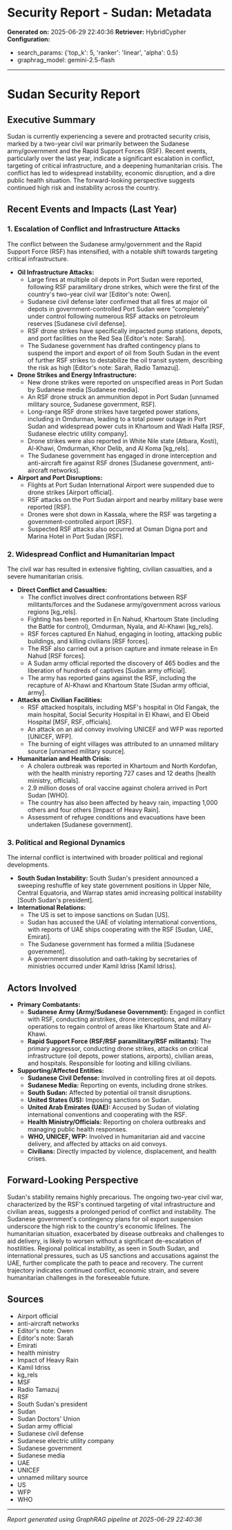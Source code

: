 # Security Report - Sudan: Metadata

**Generated on:** 2025-06-29 22:40:36
**Retriever:** HybridCypher
**Configuration:**
- search_params: {'top_k': 5, 'ranker': 'linear', 'alpha': 0.5}
- graphrag_model: gemini-2.5-flash

---

# Sudan Security Report

## Executive Summary

Sudan is currently experiencing a severe and protracted security crisis, marked by a two-year civil war primarily between the Sudanese army/government and the Rapid Support Forces (RSF). Recent events, particularly over the last year, indicate a significant escalation in conflict, targeting of critical infrastructure, and a deepening humanitarian crisis. The conflict has led to widespread instability, economic disruption, and a dire public health situation. The forward-looking perspective suggests continued high risk and instability across the country.

## Recent Events and Impacts (Last Year)

### 1. Escalation of Conflict and Infrastructure Attacks

The conflict between the Sudanese army/government and the Rapid Support Force (RSF) has intensified, with a notable shift towards targeting critical infrastructure.

*   **Oil Infrastructure Attacks:**
    *   Large fires at multiple oil depots in Port Sudan were reported, following RSF paramilitary drone strikes, which were the first of the country's two-year civil war [Editor's note: Owen].
    *   Sudanese civil defense later confirmed that all fires at major oil depots in government-controlled Port Sudan were "completely" under control following numerous RSF attacks on petroleum reserves [Sudanese civil defense].
    *   RSF drone strikes have specifically impacted pump stations, depots, and port facilities on the Red Sea [Editor's note: Sarah].
    *   The Sudanese government has drafted contingency plans to suspend the import and export of oil from South Sudan in the event of further RSF strikes to destabilize the oil transit system, describing the risk as high [Editor's note: Sarah, Radio Tamazuj].
*   **Drone Strikes and Energy Infrastructure:**
    *   New drone strikes were reported on unspecified areas in Port Sudan by Sudanese media [Sudanese media].
    *   An RSF drone struck an ammunition depot in Port Sudan [unnamed military source, Sudanese government, RSF].
    *   Long-range RSF drone strikes have targeted power stations, including in Omdurman, leading to a total power outage in Port Sudan and widespread power cuts in Khartoum and Wadi Halfa [RSF, Sudanese electric utility company].
    *   Drone strikes were also reported in White Nile state (Atbara, Kosti), Al-Khawi, Omdurman, Khor Delib, and Al Koma [kg_rels].
    *   The Sudanese government has engaged in drone interception and anti-aircraft fire against RSF drones [Sudanese government, anti-aircraft networks].
*   **Airport and Port Disruptions:**
    *   Flights at Port Sudan International Airport were suspended due to drone strikes [Airport official].
    *   RSF attacks on the Port Sudan airport and nearby military base were reported [RSF].
    *   Drones were shot down in Kassala, where the RSF was targeting a government-controlled airport [RSF].
    *   Suspected RSF attacks also occurred at Osman Digna port and Marina Hotel in Port Sudan [RSF].

### 2. Widespread Conflict and Humanitarian Impact

The civil war has resulted in extensive fighting, civilian casualties, and a severe humanitarian crisis.

*   **Direct Conflict and Casualties:**
    *   The conflict involves direct confrontations between RSF militants/forces and the Sudanese army/government across various regions [kg_rels].
    *   Fighting has been reported in En Nahud, Khartoum State (including the Battle for control), Omdurman, Nyala, and Al-Khawi [kg_rels].
    *   RSF forces captured En Nahud, engaging in looting, attacking public buildings, and killing civilians [RSF forces].
    *   The RSF also carried out a prison capture and inmate release in En Nahud [RSF forces].
    *   A Sudan army official reported the discovery of 465 bodies and the liberation of hundreds of captives [Sudan army official].
    *   The army has reported gains against the RSF, including the recapture of Al-Khawi and Khartoum State [Sudan army official, army].
*   **Attacks on Civilian Facilities:**
    *   RSF attacked hospitals, including MSF's hospital in Old Fangak, the main hospital, Social Security Hospital in El Khawi, and El Obeid Hospital [MSF, RSF, officials].
    *   An attack on an aid convoy involving UNICEF and WFP was reported [UNICEF, WFP].
    *   The burning of eight villages was attributed to an unnamed military source [unnamed military source].
*   **Humanitarian and Health Crisis:**
    *   A cholera outbreak was reported in Khartoum and North Kordofan, with the health ministry reporting 727 cases and 12 deaths [health ministry, officials].
    *   2.9 million doses of oral vaccine against cholera arrived in Port Sudan [WHO].
    *   The country has also been affected by heavy rain, impacting 1,000 others and four others [Impact of Heavy Rain].
    *   Assessment of refugee conditions and evacuations have been undertaken [Sudanese government].

### 3. Political and Regional Dynamics

The internal conflict is intertwined with broader political and regional developments.

*   **South Sudan Instability:** South Sudan's president announced a sweeping reshuffle of key state government positions in Upper Nile, Central Equatoria, and Warrap states amid increasing political instability [South Sudan's president].
*   **International Relations:**
    *   The US is set to impose sanctions on Sudan [US].
    *   Sudan has accused the UAE of violating international conventions, with reports of UAE ships cooperating with the RSF [Sudan, UAE, Emirati].
    *   The Sudanese government has formed a militia [Sudanese government].
    *   A government dissolution and oath-taking by secretaries of ministries occurred under Kamil Idriss [Kamil Idriss].

## Actors Involved

*   **Primary Combatants:**
    *   **Sudanese Army (Army/Sudanese Government):** Engaged in conflict with RSF, conducting airstrikes, drone interceptions, and military operations to regain control of areas like Khartoum State and Al-Khawi.
    *   **Rapid Support Force (RSF/RSF paramilitary/RSF militants):** The primary aggressor, conducting drone strikes, attacks on critical infrastructure (oil depots, power stations, airports), civilian areas, and hospitals. Responsible for looting and killing civilians.
*   **Supporting/Affected Entities:**
    *   **Sudanese Civil Defense:** Involved in controlling fires at oil depots.
    *   **Sudanese Media:** Reporting on events, including drone strikes.
    *   **South Sudan:** Affected by potential oil transit disruptions.
    *   **United States (US):** Imposing sanctions on Sudan.
    *   **United Arab Emirates (UAE):** Accused by Sudan of violating international conventions and cooperating with the RSF.
    *   **Health Ministry/Officials:** Reporting on cholera outbreaks and managing public health responses.
    *   **WHO, UNICEF, WFP:** Involved in humanitarian aid and vaccine delivery, and affected by attacks on aid convoys.
    *   **Civilians:** Directly impacted by violence, displacement, and health crises.

## Forward-Looking Perspective

Sudan's stability remains highly precarious. The ongoing two-year civil war, characterized by the RSF's continued targeting of vital infrastructure and civilian areas, suggests a prolonged period of conflict and instability. The Sudanese government's contingency plans for oil export suspension underscore the high risk to the country's economic lifelines. The humanitarian situation, exacerbated by disease outbreaks and challenges to aid delivery, is likely to worsen without a significant de-escalation of hostilities. Regional political instability, as seen in South Sudan, and international pressures, such as US sanctions and accusations against the UAE, further complicate the path to peace and recovery. The current trajectory indicates continued conflict, economic strain, and severe humanitarian challenges in the foreseeable future.

## Sources

*   Airport official
*   anti-aircraft networks
*   Editor's note: Owen
*   Editor's note: Sarah
*   Emirati
*   health ministry
*   Impact of Heavy Rain
*   Kamil Idriss
*   kg_rels
*   MSF
*   Radio Tamazuj
*   RSF
*   South Sudan's president
*   Sudan
*   Sudan Doctors' Union
*   Sudan army official
*   Sudanese civil defense
*   Sudanese electric utility company
*   Sudanese government
*   Sudanese media
*   UAE
*   UNICEF
*   unnamed military source
*   US
*   WFP
*   WHO

---

*Report generated using GraphRAG pipeline at 2025-06-29 22:40:36*